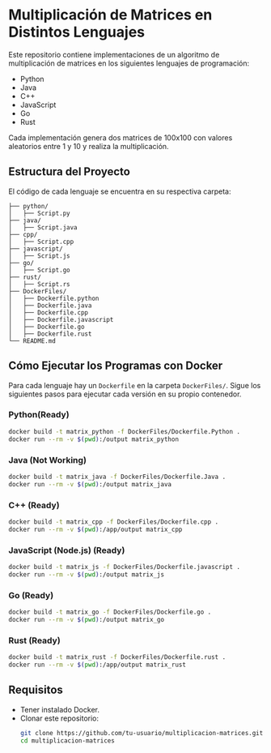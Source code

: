 # Multiplicación de Matrices en Distintos Lenguajes

Este repositorio contiene implementaciones de un algoritmo de multiplicación de matrices en los siguientes lenguajes de programación:

- Python
- Java
- C++
- JavaScript
- Go
- Rust

Cada implementación genera dos matrices de 100x100 con valores aleatorios entre 1 y 10 y realiza la multiplicación.

## Estructura del Proyecto

El código de cada lenguaje se encuentra en su respectiva carpeta:

```
├── python/
│   ├── Script.py
├── java/
│   ├── Script.java
├── cpp/
│   ├── Script.cpp
├── javascript/
│   ├── Script.js
├── go/
│   ├── Script.go
├── rust/
│   ├── Script.rs
├── DockerFiles/
│   ├── Dockerfile.python
│   ├── Dockerfile.java
│   ├── Dockerfile.cpp
│   ├── Dockerfile.javascript
│   ├── Dockerfile.go
│   ├── Dockerfile.rust
└── README.md
```


## Cómo Ejecutar los Programas con Docker

Para cada lenguaje hay un `Dockerfile` en la carpeta `DockerFiles/`. Sigue los siguientes pasos para ejecutar cada versión en su propio contenedor.

### Python(Ready)
```bash
docker build -t matrix_python -f DockerFiles/Dockerfile.Python .
docker run --rm -v $(pwd):/output matrix_python

```

### Java (Not Working)
```bash
docker build -t matrix_java -f DockerFiles/Dockerfile.Java .
docker run --rm -v $(pwd):/output matrix_java
```

### C++ (Ready)
```bash
docker build -t matrix_cpp -f DockerFiles/Dockerfile.cpp .
docker run --rm -v $(pwd):/app/output matrix_cpp
```

### JavaScript (Node.js) (Ready)
```bash
docker build -t matrix_js -f DockerFiles/Dockerfile.javascript .
docker run --rm -v $(pwd):/output matrix_js
```

### Go (Ready)
```bash
docker build -t matrix_go -f DockerFiles/Dockerfile.go .
docker run --rm -v $(pwd):/output matrix_go
```

### Rust (Ready)
```bash
docker build -t matrix_rust -f DockerFiles/Dockerfile.rust .
docker run --rm -v $(pwd):/app/output matrix_rust
```

## Requisitos
- Tener instalado Docker.
- Clonar este repositorio:
  ```bash
  git clone https://github.com/tu-usuario/multiplicacion-matrices.git
  cd multiplicacion-matrices
  ```
